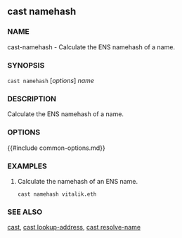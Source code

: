 ## cast namehash

### NAME

cast-namehash - Calculate the ENS namehash of a name.

### SYNOPSIS

``cast namehash`` [*options*] *name*

### DESCRIPTION

Calculate the ENS namehash of a name.

### OPTIONS

{{#include common-options.md}}

### EXAMPLES

1. Calculate the namehash of an ENS name.

       cast namehash vitalik.eth

### SEE ALSO

[cast](./cast.md), [cast lookup-address](./cast-lookup-address.md), [cast resolve-name](./cast-resolve-name.md)
